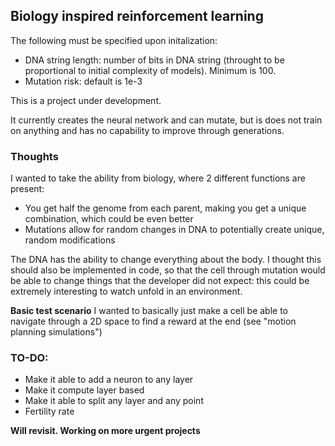 ## Biology inspired reinforcement learning

The following must be specified upon initalization:
- DNA string length: number of bits in DNA string (throught to be proportional to initial complexity of models). Minimum is 100.
- Mutation risk: default is 1e-3

This is a project under development.

It currently creates the neural network and can mutate, but is does not train on anything and has no capability to improve through generations.

### Thoughts
I wanted to take the ability from biology, where 2 different functions are present:
- You get half the genome from each parent, making you get a unique combination, which could be even better
- Mutations allow for random changes in DNA to potentially create unique, random modifications

The DNA has the ability to change everything about the body. I thought this should also be implemented in code, so that the cell through mutation would be able to change things that the developer did not expect: this could be extremely interesting to watch unfold in an environment.

**Basic test scenario**
I wanted to basically just make a cell be able to navigate through a 2D space to find a reward at the end (see "motion planning simulations")

### TO-DO:
- Make it able to add a neuron to any layer
- Make it compute layer based
- Make it able to split any layer and any point
- Fertility rate

**Will revisit. Working on more urgent projects**